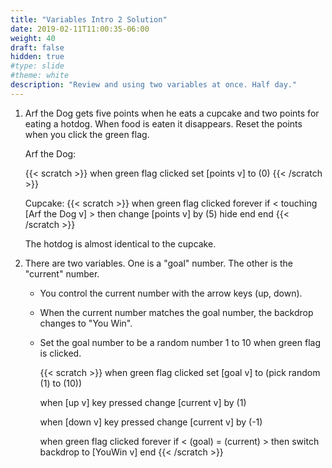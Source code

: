 ```yaml
---
title: "Variables Intro 2 Solution"
date: 2019-02-11T11:00:35-06:00
weight: 40
draft: false
hidden: true
#type: slide
#theme: white
description: "Review and using two variables at once. Half day."
---
```


1. Arf the Dog gets five points when he eats a cupcake and two points for
   eating a hotdog. When food is eaten it disappears. Reset the points
   when you click the green flag.

    Arf the Dog:

    {{< scratch >}}
    when green flag clicked
    set [points v] to (0)
    {{< /scratch >}}

    Cupcake:
    {{< scratch >}}
    when green flag clicked
    forever
      if < touching [Arf the Dog v] > then
        change [points v] by (5)
        hide
        end
      end
    {{< /scratch >}}

    The hotdog is almost identical to the cupcake.



2. There are two variables. One is a "goal" number. The other is the
   "current" number. 
   
   * You control the current number with the arrow
   keys (up, down). 
   * When the current number matches the goal number, 
   the backdrop changes to "You Win".
   * Set the goal number to be a random number 1 to 10 when green flag
     is clicked.

     {{< scratch >}}
     when green flag clicked
     set [goal v] to (pick random (1) to (10))

     when [up v] key pressed
     change [current v] by (1)

     when [down v] key pressed
     change [current v] by (-1)

     when green flag clicked
     forever
       if < (goal) = (current) > then
         switch backdrop to [YouWin v]
       end
     {{< /scratch >}}


   
<!-- Teacher notes: 

1. Arf the Dog: students do not name the variable appropriately. 
   Lots call it "variable". 

2. Designed to teach students to use variable names, since there are two. 
   
-->
